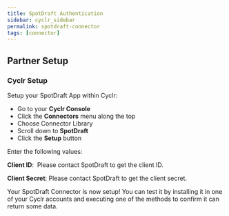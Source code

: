 ```yaml
---
title: SpotDraft Authentication
sidebar: cyclr_sidebar
permalink: spotdraft-connector
tags: [connector]
---
```


## Partner Setup

### Cyclr Setup

Setup your SpotDraft App within Cyclr:

*   Go to your **Cyclr Console**
*   Click the **Connectors** menu along the top
*   Choose Connector Library
*   Scroll down to **SpotDraft**
*   Click the **Setup** button

Enter the following values:

**Client ID**:  Please contact SpotDraft to get the client ID.

**Client Secret**:  Please contact SpotDraft to get the client secret.


Your SpotDraft Connector is now setup! You can test it by installing it in one of your Cyclr accounts and executing one of the methods to confirm it can return some data.

